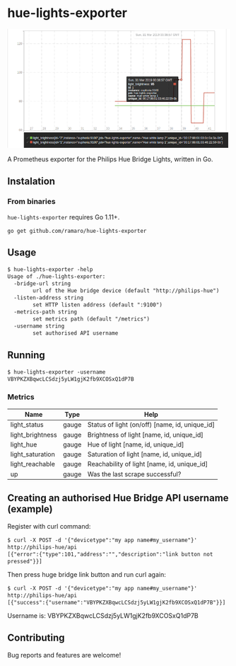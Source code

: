 # hue-lights-exporter

![Screenshot](./screenshot.png)

A Prometheus exporter for the Philips Hue Bridge Lights, written in Go.

## Instalation

### From binaries

`hue-lights-exporter` requires Go 1.11+.

```
go get github.com/ramaro/hue-lights-exporter
```

## Usage
```
$ hue-lights-exporter -help
Usage of ./hue-lights-exporter:
  -bridge-url string
        url of the Hue bridge device (default "http://philips-hue")
  -listen-address string
        set HTTP listen address (default ":9100")
  -metrics-path string
        set metrics path (default "/metrics")
  -username string
        set authorised API username
```


## Running
```
$ hue-lights-exporter -username VBYPKZXBqwcLCSdzj5yLW1gjK2fb9XCOSxQ1dP7B
```

### Metrics

|Name               |Type   |Help
|----               |----   |----
| light_status      | gauge | Status of light (on/off) [name, id, unique_id]
| light_brightness  | gauge | Brightness of light [name, id, unique_id]
| light_hue         | gauge | Hue of light [name, id, unique_id]
| light_saturation  | gauge | Saturation of light [name, id, unique_id]
| light_reachable   | gauge | Reachability of light [name, id, unique_id]
| up                | gauge | Was the last scrape successful?

## Creating an authorised Hue Bridge API username (example)

Register with curl command:
```
$ curl -X POST -d '{"devicetype":"my app name#my_username"}' http://philips-hue/api
[{"error":{"type":101,"address":"","description":"link button not pressed"}}]
```

Then press huge bridge link button and run curl again:
```
$ curl -X POST -d '{"devicetype":"my app name#my_username"}' http://philips-hue/api
[{"success":{"username":"VBYPKZXBqwcLCSdzj5yLW1gjK2fb9XCOSxQ1dP7B"}}]
```

Username is: VBYPKZXBqwcLCSdzj5yLW1gjK2fb9XCOSxQ1dP7B


## Contributing

Bug reports and features are welcome!
